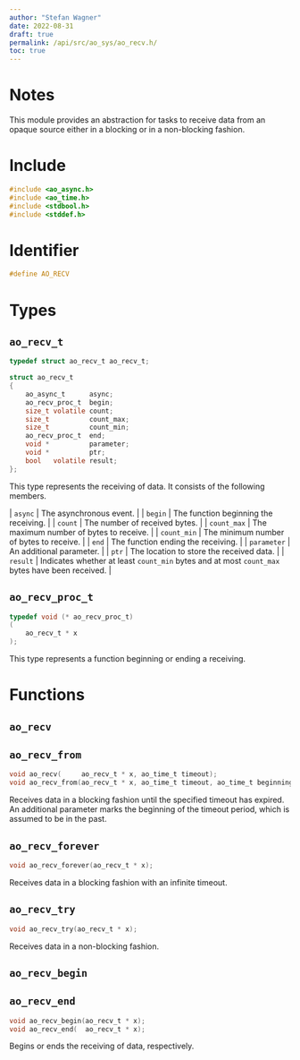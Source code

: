 ```yaml
---
author: "Stefan Wagner"
date: 2022-08-31
draft: true
permalink: /api/src/ao_sys/ao_recv.h/
toc: true
---
```


# Notes

This module provides an abstraction for tasks to receive data from an opaque source either in a blocking or in a non-blocking fashion.

# Include

```c
#include <ao_async.h>
#include <ao_time.h>
#include <stdbool.h>
#include <stddef.h>
```

# Identifier

```c
#define AO_RECV
```

# Types

## `ao_recv_t`

```c
typedef struct ao_recv_t ao_recv_t;
```

```c
struct ao_recv_t
{
    ao_async_t      async;
    ao_recv_proc_t  begin;
    size_t volatile count;
    size_t          count_max;
    size_t          count_min;
    ao_recv_proc_t  end;
    void *          parameter;
    void *          ptr;
    bool   volatile result;
};
```

This type represents the receiving of data. It consists of the following members.

| `async` | The asynchronous event. |
| `begin` | The function beginning the receiving. |
| `count` | The number of received bytes. |
| `count_max` | The maximum number of bytes to receive. |
| `count_min` | The minimum number of bytes to receive. |
| `end` | The function ending the receiving. |
| `parameter` | An additional parameter. |
| `ptr` | The location to store the received data. |
| `result` | Indicates whether at least `count_min` bytes and at most `count_max` bytes have been received. |

## `ao_recv_proc_t`

```c
typedef void (* ao_recv_proc_t)
(
    ao_recv_t * x
);
```

This type represents a function beginning or ending a receiving.

# Functions

## `ao_recv`
## `ao_recv_from`

```c
void ao_recv(     ao_recv_t * x, ao_time_t timeout);
void ao_recv_from(ao_recv_t * x, ao_time_t timeout, ao_time_t beginning);
```

Receives data in a blocking fashion until the specified timeout has expired. An additional parameter marks the beginning of the timeout period, which is assumed to be in the past.

## `ao_recv_forever`

```c
void ao_recv_forever(ao_recv_t * x);
```

Receives data in a blocking fashion with an infinite timeout.

## `ao_recv_try`

```c
void ao_recv_try(ao_recv_t * x);
```

Receives data in a non-blocking fashion.

## `ao_recv_begin`
## `ao_recv_end`

```c
void ao_recv_begin(ao_recv_t * x);
void ao_recv_end(  ao_recv_t * x);
```

Begins or ends the receiving of data, respectively.
